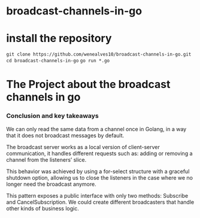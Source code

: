 # broadcast-channels-in-go

# install the repository

`git clone https://github.com/wenealves10/broadcast-channels-in-go.git`
`cd broadcast-channels-in-go`
`go run *.go`

# The Project about the broadcast channels in go

### Conclusion and key takeaways

<p>
We can only read the same data from a channel once in Golang, in a way that it does not broadcast messages by default.
</p>

<p>The broadcast server works as a local version of client-server communication, it handles different requests such as: adding or removing a channel from the listeners’ slice.</p>

<p>This behavior was achieved by using a for-select structure with a graceful shutdown option, allowing us to close the listeners in the case where we no longer need the broadcast anymore.</p>

<p>This pattern exposes a public interface with only two methods: Subscribe and CancelSubscription. We could create different broadcasters that handle other kinds of business logic.</p>
